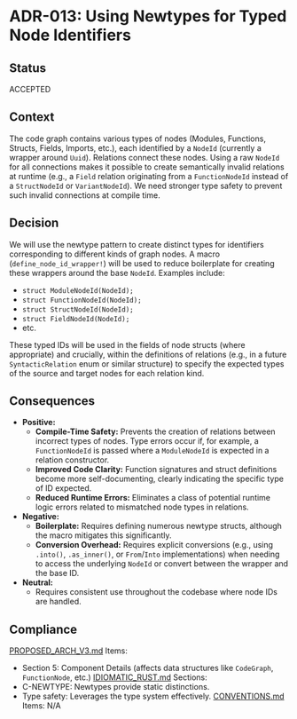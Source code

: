 # ADR-013: Using Newtypes for Typed Node Identifiers

## Status
ACCEPTED

## Context
The code graph contains various types of nodes (Modules, Functions, Structs, Fields, Imports, etc.), each identified by a `NodeId` (currently a wrapper around `Uuid`). Relations connect these nodes. Using a raw `NodeId` for all connections makes it possible to create semantically invalid relations at runtime (e.g., a `Field` relation originating from a `FunctionNodeId` instead of a `StructNodeId` or `VariantNodeId`). We need stronger type safety to prevent such invalid connections at compile time.

## Decision
We will use the newtype pattern to create distinct types for identifiers corresponding to different kinds of graph nodes. A macro (`define_node_id_wrapper!`) will be used to reduce boilerplate for creating these wrappers around the base `NodeId`. Examples include:
- `struct ModuleNodeId(NodeId);`
- `struct FunctionNodeId(NodeId);`
- `struct StructNodeId(NodeId);`
- `struct FieldNodeId(NodeId);`
- etc.

These typed IDs will be used in the fields of node structs (where appropriate) and crucially, within the definitions of relations (e.g., in a future `SyntacticRelation` enum or similar structure) to specify the expected types of the source and target nodes for each relation kind.

## Consequences
- **Positive:**
    - **Compile-Time Safety:** Prevents the creation of relations between incorrect types of nodes. Type errors occur if, for example, a `FunctionNodeId` is passed where a `ModuleNodeId` is expected in a relation constructor.
    *   **Improved Code Clarity:** Function signatures and struct definitions become more self-documenting, clearly indicating the specific type of ID expected.
    *   **Reduced Runtime Errors:** Eliminates a class of potential runtime logic errors related to mismatched node types in relations.
- **Negative:**
    - **Boilerplate:** Requires defining numerous newtype structs, although the macro mitigates this significantly.
    - **Conversion Overhead:** Requires explicit conversions (e.g., using `.into()`, `.as_inner()`, or `From`/`Into` implementations) when needing to access the underlying `NodeId` or convert between the wrapper and the base ID.
- **Neutral:**
    - Requires consistent use throughout the codebase where node IDs are handled.

## Compliance
[PROPOSED_ARCH_V3.md](/PROPOSED_ARCH_V3.md) Items:
- Section 5: Component Details (affects data structures like `CodeGraph`, `FunctionNode`, etc.)
[IDIOMATIC_RUST.md](ai_workflow/AI_Always_Instructions/IDIOMATIC_RUST.md) Sections:
- C-NEWTYPE: Newtypes provide static distinctions.
- Type safety: Leverages the type system effectively.
[CONVENTIONS.md](ai_workflow/AI_Always_Instructions/CONVENTIONS.md) Items: N/A
